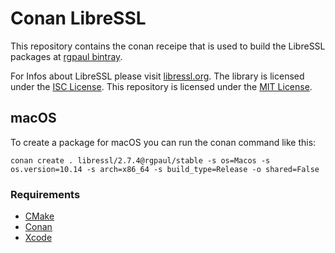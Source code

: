 # Conan LibreSSL

This repository contains the conan receipe that is used to build the LibreSSL packages at [rgpaul bintray](https://bintray.com/manromen/rgpaul).

For Infos about LibreSSL please visit [libressl.org](https://www.libressl.org/).
The library is licensed under the [ISC License](https://tldrlegal.com/license/-isc-license).
This repository is licensed under the [MIT License](LICENSE).

## macOS

To create a package for macOS you can run the conan command like this:

`conan create . libressl/2.7.4@rgpaul/stable -s os=Macos -s os.version=10.14 -s arch=x86_64 -s build_type=Release -o shared=False`

### Requirements

* [CMake](https://cmake.org/)
* [Conan](https://conan.io/)
* [Xcode](https://developer.apple.com/xcode/)
